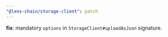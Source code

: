 ```yaml
---
"@lens-chain/storage-client": patch
---
```


**fix**: mandatory `options` in `StorageClient#uplaodAsJson` signature.
